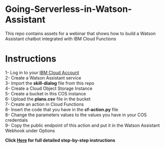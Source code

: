 # Going-Serverless-in-Watson-Assistant
This repo contains assets for a webinar that shows how to build a Watson Assistant chatbot integrated with IBM Cloud Functions

# Instructions
1- Log in to your [IBM Cloud Account](https://cloud.ibm.com/login) <br>
2- Create a Watson Assistant service <br>
3- Import the **skill-dialog** file from this repo <br>
4- Create a Cloud Object Storage Instance <br>
5- Create a bucket in this COS instance <br>
6- Upload the **plans.csv** file in the bucket <br>
7- Create an action in Cloud Functions <br>
8- Insert the code that you have in the **cf-action.py** file <br>
8- Change the parameters values to the values you have in your COS credentials <br>
9- Copy the public endpoint of this action and put it in the Watson Assistant Webhook under Options <br>

**Click [Here](https://khalil-faraj.gitbook.io/go-serverless-with-watson-assistant/) for full detailed step-by-step instructions** 
